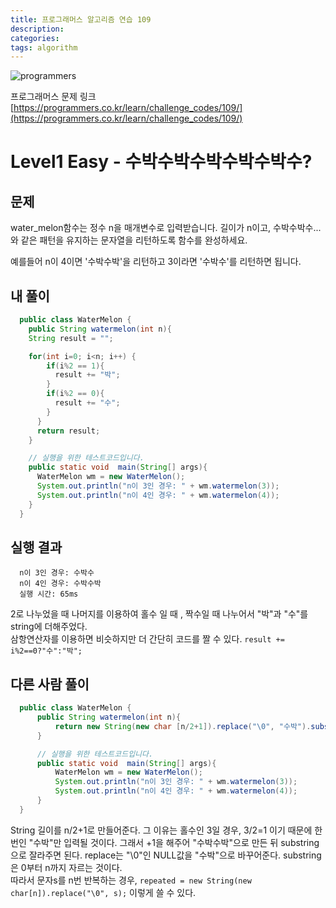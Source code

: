 ```yaml
---
title: 프로그래머스 알고리즘 연습 109
description: 
categories: 
tags: algorithm
---
```


![programmers](https://cdn-images-1.medium.com/max/1600/0*ZHyLx3O4EV7AM9hr.)

프로그래머스 문제 링크 [https://programmers.co.kr/learn/challenge_codes/109/](https://programmers.co.kr/learn/challenge_codes/109/)

# Level1 Easy - 수박수박수박수박수박수?

## 문제

water_melon함수는 정수 n을 매개변수로 입력받습니다.
길이가 n이고, 수박수박수...와 같은 패턴을 유지하는 문자열을 리턴하도록 함수를 완성하세요.

예를들어 n이 4이면 '수박수박'을 리턴하고 3이라면 '수박수'를 리턴하면 됩니다.

## 내 풀이

```java
  public class WaterMelon {
    public String watermelon(int n){
    String result = "";

    for(int i=0; i<n; i++) {
        if(i%2 == 1){
          result += "박";
        }
        if(i%2 == 0){
          result += "수";
        }
      }
      return result;
    }

    // 실행을 위한 테스트코드입니다.
    public static void  main(String[] args){
      WaterMelon wm = new WaterMelon();
      System.out.println("n이 3인 경우: " + wm.watermelon(3));
      System.out.println("n이 4인 경우: " + wm.watermelon(4));
    }
  }
```

## 실행 결과

```text
  n이 3인 경우: 수박수
  n이 4인 경우: 수박수박
  실행 시간: 65ms
```

2로 나누었을 때 나머지를 이용하여 홀수 일 때 , 짝수일 때 나누어서 "박"과 "수"를 string에 더해주었다.  
삼항연산자를 이용하면 비슷하지만 더 간단히 코드를 짤 수 있다. `result += i%2==0?"수":"박";`

## 다른 사람 풀이

```java
  public class WaterMelon {
      public String watermelon(int n){
          return new String(new char [n/2+1]).replace("\0", "수박").substring(0,n);
      }

      // 실행을 위한 테스트코드입니다.
      public static void  main(String[] args){
          WaterMelon wm = new WaterMelon();
          System.out.println("n이 3인 경우: " + wm.watermelon(3));
          System.out.println("n이 4인 경우: " + wm.watermelon(4));
      }
  }
```

String 길이를 n/2+1로 만들어준다. 그 이유는 홀수인 3일 경우, 3/2=1 이기 때문에 한번인 "수박"만 입력될 것이다. 그래서 +1을 해주어 "수박수박"으로 만든 뒤 substring으로 잘라주면 된다. replace는 "\0"인 NULL값을 "수박"으로 바꾸어준다. substring은 0부터 n까지 자르는 것이다.  
따라서 문자s를 n번 반복하는 경우, `repeated = new String(new char[n]).replace("\0", s);` 이렇게 쓸 수 있다.